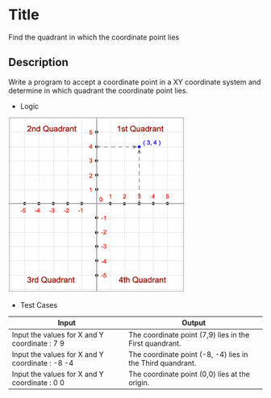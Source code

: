 # Title

Find the quadrant in which the coordinate point lies

## Description

Write a program to accept a coordinate point in a XY coordinate system and determine in which quadrant the coordinate point lies.

- Logic

![Coordinates](./coordinate.png)

- Test Cases

| Input                                           | Output                                                     |
| ----------------------------------------------- | ---------------------------------------------------------- |
| Input the values for X and Y coordinate : 7 9   | The coordinate point (7,9) lies in the First quandrant.    |
| Input the values for X and Y coordinate : -8 -4 | The coordinate point (-8, -4) lies in the Third quandrant. |
| Input the values for X and Y coordinate : 0 0   | The coordinate point (0,0) lies at the origin.             |
